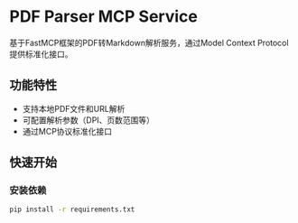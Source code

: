 # PDF Parser MCP Service

基于FastMCP框架的PDF转Markdown解析服务，通过Model Context Protocol提供标准化接口。

## 功能特性
- 支持本地PDF文件和URL解析
- 可配置解析参数（DPI、页数范围等）
- 通过MCP协议标准化接口

## 快速开始
### 安装依赖
```bash
pip install -r requirements.txt
